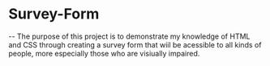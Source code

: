 # Survey-Form
-- The purpose of this project is to demonstrate my knowledge of HTML and CSS through creating a survey form that wiil be acessible to all kinds of people, more especially those who are visiually impaired.

